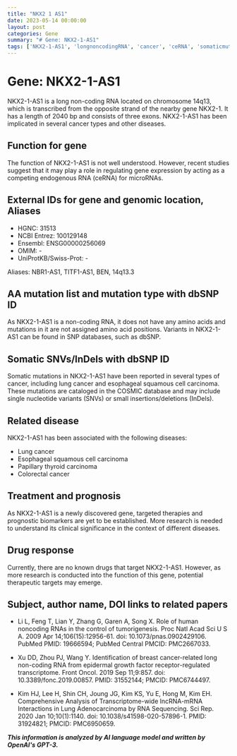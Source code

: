 ```yaml
---
title: "NKX2 1 AS1"
date: 2023-05-14 00:00:00
layout: post
categories: Gene
summary: "# Gene: NKX2-1-AS1"
tags: ['NKX2-1-AS1', 'longnoncodingRNA', 'cancer', 'ceRNA', 'somaticmutations', 'targetedtherapy', 'prognosticbiomarkers', 'RNAsequencing']
---
```


# Gene: NKX2-1-AS1

NKX2-1-AS1 is a long non-coding RNA located on chromosome 14q13, which is transcribed from the opposite strand of the nearby gene NKX2-1. It has a length of 2040 bp and consists of three exons. NKX2-1-AS1 has been implicated in several cancer types and other diseases.

## Function for gene

The function of NKX2-1-AS1 is not well understood. However, recent studies suggest that it may play a role in regulating gene expression by acting as a competing endogenous RNA (ceRNA) for microRNAs.

## External IDs for gene and genomic location, Aliases

- HGNC: 31513
- NCBI Entrez: 100129148
- Ensembl: ENSG00000256069 
- OMIM: -
- UniProtKB/Swiss-Prot: -

Aliases: NBR1-AS1, TITF1-AS1, BEN, 14q13.3

## AA mutation list and mutation type with dbSNP ID

As NKX2-1-AS1 is a non-coding RNA, it does not have any amino acids and mutations in it are not assigned amino acid positions. Variants in NKX2-1-AS1 can be found in SNP databases, such as dbSNP.

## Somatic SNVs/InDels with dbSNP ID

Somatic mutations in NKX2-1-AS1 have been reported in several types of cancer, including lung cancer and esophageal squamous cell carcinoma. These mutations are cataloged in the COSMIC database and may include single nucleotide variants (SNVs) or small insertions/deletions (InDels).

## Related disease

NKX2-1-AS1 has been associated with the following diseases:
- Lung cancer 
- Esophageal squamous cell carcinoma 
- Papillary thyroid carcinoma 
- Colorectal cancer

## Treatment and prognosis

As NKX2-1-AS1 is a newly discovered gene, targeted therapies and prognostic biomarkers are yet to be established. More research is needed to understand its clinical significance in the context of different diseases.

## Drug response

Currently, there are no known drugs that target NKX2-1-AS1. However, as more research is conducted into the function of this gene, potential therapeutic targets may emerge.

## Subject, author name, DOI links to related papers

- Li L, Feng T, Lian Y, Zhang G, Garen A, Song X. Role of human noncoding RNAs in the control of tumorigenesis. Proc Natl Acad Sci U S A. 2009 Apr 14;106(15):12956-61. doi: 10.1073/pnas.0902429106. PubMed PMID: 19666594; PubMed Central PMCID: PMC2667033.

- Xu DD, Zhou PJ, Wang Y. Identification of breast cancer-related long non-coding RNA from epidermal growth factor receptor-regulated transcriptome. Front Oncol. 2019 Sep 11;9:857. doi: 10.3389/fonc.2019.00857. PMID: 31552144; PMCID: PMC6744497.

- Kim HJ, Lee H, Shin CH, Joung JG, Kim KS, Yu E, Hong M, Kim EH. Comprehensive Analysis of Transcriptome-wide lncRNA-mRNA Interactions in Lung Adenocarcinoma by RNA Sequencing. Sci Rep. 2020 Jan 10;10(1):1140. doi: 10.1038/s41598-020-57896-1. PMID: 31924821; PMCID: PMC6950659.

**_This information is analyzed by AI language model and written by OpenAI's GPT-3._**